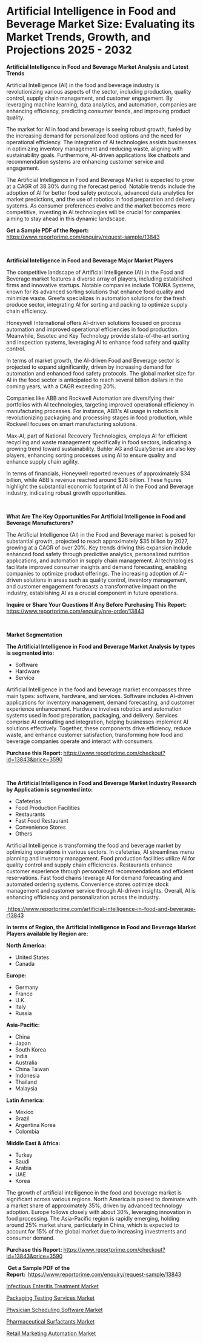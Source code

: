 <p><h1>Artificial Intelligence in Food and Beverage Market Size: Evaluating its Market Trends, Growth, and Projections 2025 - 2032</h1></p><p><strong>Artificial Intelligence in Food and Beverage Market Analysis and Latest Trends</strong></p>
<p><p>Artificial Intelligence (AI) in the food and beverage industry is revolutionizing various aspects of the sector, including production, quality control, supply chain management, and customer engagement. By leveraging machine learning, data analytics, and automation, companies are enhancing efficiency, predicting consumer trends, and improving product quality. </p><p>The market for AI in food and beverage is seeing robust growth, fueled by the increasing demand for personalized food options and the need for operational efficiency. The integration of AI technologies assists businesses in optimizing inventory management and reducing waste, aligning with sustainability goals. Furthermore, AI-driven applications like chatbots and recommendation systems are enhancing customer service and engagement.</p><p>The Artificial Intelligence in Food and Beverage Market is expected to grow at a CAGR of 38.30% during the forecast period. Notable trends include the adoption of AI for better food safety protocols, advanced data analytics for market predictions, and the use of robotics in food preparation and delivery systems. As consumer preferences evolve and the market becomes more competitive, investing in AI technologies will be crucial for companies aiming to stay ahead in this dynamic landscape.</p></p>
<p><strong>Get a Sample PDF of the Report:&nbsp;</strong> <a href="https://www.reportprime.com/enquiry/request-sample/13843?utm_campaign=1897&utm_medium=2&utm_source=Github&utm_content=ia&utm_term=20032025&utm_id=artificial-intelligence-in-food-and-beverage">https://www.reportprime.com/enquiry/request-sample/13843</a></p>
<p>&nbsp;</p>
<p><strong>Artificial Intelligence in Food and Beverage Major Market Players</strong></p>
<p><p>The competitive landscape of Artificial Intelligence (AI) in the Food and Beverage market features a diverse array of players, including established firms and innovative startups. Notable companies include TOMRA Systems, known for its advanced sorting solutions that enhance food quality and minimize waste. Greefa specializes in automation solutions for the fresh produce sector, integrating AI for sorting and packing to optimize supply chain efficiency.</p><p>Honeywell International offers AI-driven solutions focused on process automation and improved operational efficiencies in food production. Meanwhile, Sesotec and Key Technology provide state-of-the-art sorting and inspection systems, leveraging AI to enhance food safety and quality control.</p><p>In terms of market growth, the AI-driven Food and Beverage sector is projected to expand significantly, driven by increasing demand for automation and enhanced food safety protocols. The global market size for AI in the food sector is anticipated to reach several billion dollars in the coming years, with a CAGR exceeding 20%.</p><p>Companies like ABB and Rockwell Automation are diversifying their portfolios with AI technologies, targeting improved operational efficiency in manufacturing processes. For instance, ABB's AI usage in robotics is revolutionizing packaging and processing stages in food production, while Rockwell focuses on smart manufacturing solutions.</p><p>Max-AI, part of National Recovery Technologies, employs AI for efficient recycling and waste management specifically in food sectors, indicating a growing trend toward sustainability. Buhler AG and QualySense are also key players, enhancing sorting processes using AI to ensure quality and enhance supply chain agility.</p><p>In terms of financials, Honeywell reported revenues of approximately $34 billion, while ABB's revenue reached around $28 billion. These figures highlight the substantial economic footprint of AI in the Food and Beverage industry, indicating robust growth opportunities.</p></p>
<p>&nbsp;</p>
<p><strong>What Are The Key Opportunities For Artificial Intelligence in Food and Beverage Manufacturers?</strong></p>
<p><p>The Artificial Intelligence (AI) in the Food and Beverage market is poised for substantial growth, projected to reach approximately $35 billion by 2027, growing at a CAGR of over 20%. Key trends driving this expansion include enhanced food safety through predictive analytics, personalized nutrition applications, and automation in supply chain management. AI technologies facilitate improved consumer insights and demand forecasting, enabling companies to optimize product offerings. The increasing adoption of AI-driven solutions in areas such as quality control, inventory management, and customer engagement forecasts a transformative impact on the industry, establishing AI as a crucial component in future operations.</p></p>
<p><strong>Inquire or Share Your Questions If Any Before Purchasing This Report:</strong> <a href="https://www.reportprime.com/enquiry/pre-order/13843?utm_campaign=1897&utm_medium=2&utm_source=Github&utm_content=ia&utm_term=20032025&utm_id=artificial-intelligence-in-food-and-beverage">https://www.reportprime.com/enquiry/pre-order/13843</a></p>
<p>&nbsp;</p>
<p><strong>Market Segmentation</strong></p>
<p><strong>The Artificial Intelligence in Food and Beverage Market Analysis by types is segmented into:</strong></p>
<p><ul><li>Software</li><li>Hardware</li><li>Service</li></ul></p>
<p><p>Artificial Intelligence in the food and beverage market encompasses three main types: software, hardware, and services. Software includes AI-driven applications for inventory management, demand forecasting, and customer experience enhancement. Hardware involves robotics and automation systems used in food preparation, packaging, and delivery. Services comprise AI consulting and integration, helping businesses implement AI solutions effectively. Together, these components drive efficiency, reduce waste, and enhance customer satisfaction, transforming how food and beverage companies operate and interact with consumers.</p></p>
<p><strong>Purchase this Report:&nbsp;</strong><a href="https://www.reportprime.com/checkout?id=13843&price=3590&utm_campaign=1897&utm_medium=2&utm_source=Github&utm_content=ia&utm_term=20032025&utm_id=artificial-intelligence-in-food-and-beverage">https://www.reportprime.com/checkout?id=13843&price=3590</a></p>
<p>&nbsp;</p>
<p><strong>The Artificial Intelligence in Food and Beverage Market Industry Research by Application is segmented into:</strong></p>
<p><ul><li>Cafeterias</li><li>Food Production Facilities</li><li>Restaurants</li><li>Fast Food Restaurant</li><li>Convenience Stores</li><li>Others</li></ul></p>
<p><p>Artificial Intelligence is transforming the food and beverage market by optimizing operations in various sectors. In cafeterias, AI streamlines menu planning and inventory management. Food production facilities utilize AI for quality control and supply chain efficiencies. Restaurants enhance customer experience through personalized recommendations and efficient reservations. Fast food chains leverage AI for demand forecasting and automated ordering systems. Convenience stores optimize stock management and customer service through AI-driven insights. Overall, AI is enhancing efficiency and personalization across the industry.</p></p>
<p><a href="https://www.reportprime.com/artificial-intelligence-in-food-and-beverage-r13843?utm_campaign=1897&utm_medium=2&utm_source=Github&utm_content=ia&utm_term=20032025&utm_id=artificial-intelligence-in-food-and-beverage">&nbsp;https://www.reportprime.com/artificial-intelligence-in-food-and-beverage-r13843</a></p>
<p><strong>In terms of Region, the Artificial Intelligence in Food and Beverage Market Players available by Region are:</strong></p>
<p>
    <p> <strong> North America: </strong>
        <ul>
            <li>United States</li>
            <li>Canada</li>
        </ul>
        </p> 
    <p> <strong> Europe: </strong>
        <ul>
            <li>Germany</li>
            <li>France</li>
            <li>U.K.</li>
            <li>Italy</li>
            <li>Russia</li>
        </ul>
        </p> 
    <p> <strong> Asia-Pacific: </strong>
        <ul>
            <li>China</li>
            <li>Japan</li>
            <li>South Korea</li>
            <li>India</li>
            <li>Australia</li>
            <li>China Taiwan</li>
            <li>Indonesia</li>
            <li>Thailand</li>
            <li>Malaysia</li>
        </ul>
        </p> 
    <p> <strong> Latin America: </strong>
        <ul>
            <li>Mexico</li>
            <li>Brazil</li>
            <li>Argentina Korea</li>
            <li>Colombia</li>
        </ul>
        </p> 
    <p> <strong> Middle East & Africa: </strong>
        <ul>
            <li>Turkey</li>
            <li>Saudi</li>
            <li>Arabia</li>
            <li>UAE</li>
            <li>Korea</li>
        </ul>
    </p>
    </p>
<p><p>The growth of artificial intelligence in the food and beverage market is significant across various regions. North America is poised to dominate with a market share of approximately 35%, driven by advanced technology adoption. Europe follows closely with about 30%, leveraging innovation in food processing. The Asia-Pacific region is rapidly emerging, holding around 25% market share, particularly in China, which is expected to account for 15% of the global market due to increasing investments and consumer demand.</p></p>
<p><strong>Purchase this Report: </strong><a href="https://www.reportprime.com/checkout?id=13843&price=3590&utm_campaign=1897&utm_medium=2&utm_source=Github&utm_content=ia&utm_term=20032025&utm_id=artificial-intelligence-in-food-and-beverage">https://www.reportprime.com/checkout?id=13843&price=3590</a></p>
<p>&nbsp;<strong>Get a Sample PDF of the Report:&nbsp;&nbsp;</strong><a href="https://www.reportprime.com/enquiry/request-sample/13843?utm_campaign=1897&utm_medium=2&utm_source=Github&utm_content=ia&utm_term=20032025&utm_id=artificial-intelligence-in-food-and-beverage">https://www.reportprime.com/enquiry/request-sample/13843</a></p>
<p><strong></strong></p>
<p><p><a href="https://github.com/dubelsuehsik/Market-Research-Report-List-1/blob/main/infectious-enteritis-treatment-market.md?utm_campaign=1897&utm_medium=2&utm_source=Github&utm_content=ia&utm_term=20032025&utm_id=artificial-intelligence-in-food-and-beverage">Infectious Enteritis Treatment Market</a></p><p><a href="https://github.com/nikkoureta1y/Market-Research-Report-List-1/blob/main/packaging-testing-services-market.md?utm_campaign=1897&utm_medium=2&utm_source=Github&utm_content=ia&utm_term=20032025&utm_id=artificial-intelligence-in-food-and-beverage">Packaging Testing Services Market</a></p><p><a href="https://github.com/bloggglazaie/Market-Research-Report-List-1/blob/main/physician-scheduling-software-market.md?utm_campaign=1897&utm_medium=2&utm_source=Github&utm_content=ia&utm_term=20032025&utm_id=artificial-intelligence-in-food-and-beverage">Physician Scheduling Software Market</a></p><p><a href="https://github.com/lolahberkik5/Market-Research-Report-List-1/blob/main/pharmaceutical-surfactants-market.md?utm_campaign=1897&utm_medium=2&utm_source=Github&utm_content=ia&utm_term=20032025&utm_id=artificial-intelligence-in-food-and-beverage">Pharmaceutical Surfactants Market</a></p><p><a href="https://github.com/stvnpukaj10/Market-Research-Report-List-1/blob/main/retail-marketing-automation-market.md?utm_campaign=1897&utm_medium=2&utm_source=Github&utm_content=ia&utm_term=20032025&utm_id=artificial-intelligence-in-food-and-beverage">Retail Marketing Automation Market</a></p></p>